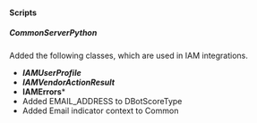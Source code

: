 
#### Scripts
##### CommonServerPython
Added the following classes, which are used in IAM integrations.
  - ***IAMUserProfile***
  - ***IAMVendorActionResult***
  - **IAMErrors***
- Added EMAIL_ADDRESS to DBotScoreType
- Added Email indicator context to Common
